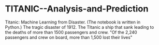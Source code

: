 # TITANIC--Analysis-and-Prediction
Titanic: Machine Learning from Disaster. (The notebook is written in Python.)
The tragic disaster of 1912. The TItanic a ship that sank leading to the deaths of more than 1500 passengers and crew. "Of the 2,240 passengers and crew on board, more than 1,500 lost their lives"
